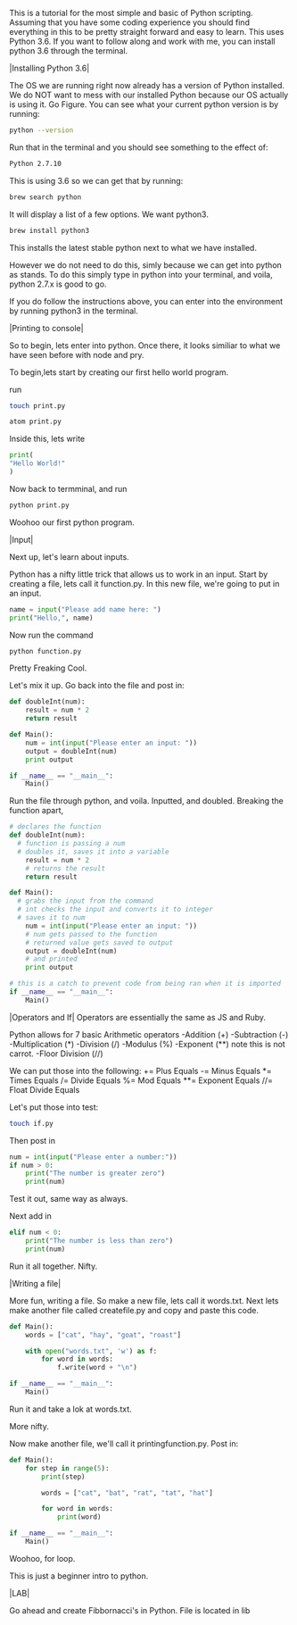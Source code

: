 This is a tutorial for the most simple and basic of Python scripting. Assuming that you have some coding experience you should find everything in this to be pretty straight forward and easy to learn. This uses Python 3.6. If you want to follow along and work with me, you can install python 3.6 through the terminal.

|Installing Python 3.6|

The OS we are running right now already has a version of Python installed. We do NOT want to mess with our installed Python because our OS actually is using it. Go Figure. You can see what your current python version is by running:
```sh
python --version
```
Run that in the terminal and you should see something to the effect of:

```sh
Python 2.7.10
```

This is using 3.6 so we can get that by running:
```sh
brew search python
```
It will display a list of a few options. We want python3.

```sh
brew install python3
```

This installs the latest stable python next to what we have installed.

However we do not need to do this, simly because we can get into python as stands. To do this simply type in python into your terminal, and voila, python 2.7.x is good to go.

If you do follow the instructions above, you can enter into the environment by running python3 in the terminal.

|Printing to console|

So to begin, lets enter into python. Once there, it looks similiar to what we have seen before with node and pry.

To begin,lets start by creating our first hello world program.

run
```sh
touch print.py

atom print.py
```

Inside this, lets write

```py
print(
"Hello World!"
)
```

Now back to termminal, and run
```sh
python print.py
```

Woohoo our first python program.

|Input|

Next up, let's learn about inputs.

Python has a nifty little trick that allows us to work in an input. Start by creating a file, lets call it function.py. In this new file, we're going to put in an input.
```py
name = input("Please add name here: ")
print("Hello,", name)
```

Now run the command
```sh
python function.py
```
Pretty Freaking Cool.

Let's mix it up. Go back into the file and post in:
```py
def doubleInt(num):
    result = num * 2
    return result

def Main():
    num = int(input("Please enter an input: "))
    output = doubleInt(num)
    print output

if __name__ == "__main__":
    Main()
```

Run the file through python, and voila. Inputted, and doubled. Breaking the function apart,

```py
# declares the function
def doubleInt(num):
  # function is passing a num
  # doubles it, saves it into a variable
    result = num * 2
    # returns the result
    return result

def Main():
  # grabs the input from the command
  # int checks the input and converts it to integer
  # saves it to num
    num = int(input("Please enter an input: "))
    # num gets passed to the function
    # returned value gets saved to output
    output = doubleInt(num)
    # and printed
    print output

# this is a catch to prevent code from being ran when it is imported
if __name__ == "__main__":
    Main()
```

|Operators and If|
Operators are essentially the same as JS and Ruby.

Python allows for 7 basic Arithmetic operators
-Addition (+)
-Subtraction (-)
-Multiplication (*)
-Division (/)
-Modulus (%)
-Exponent (**) note this is not carrot.
-Floor Division (//)

We can put those into the following:
+= Plus Equals
-= Minus Equals
*= Times Equals
/= Divide Equals
%= Mod Equals
**= Exponent Equals
//= Float Divide Equals

Let's  put those into test:

```sh
touch if.py
```

Then post in
```py
num = int(input("Please enter a number:"))
if num > 0:
    print("The number is greater zero")
    print(num)
```

Test it out, same way as always.

Next add in
```py
elif num < 0:
    print("The number is less than zero")
    print(num)
```
Run it all together. Nifty.

|Writing a file|

More fun, writing a file. So make a new file, lets call it words.txt. Next lets make another file called createfile.py and copy and paste this code.

```py
def Main():
    words = ["cat", "hay", "goat", "roast"]

    with open("words.txt", 'w') as f:
        for word in words:
            f.write(word + "\n")

if __name__ == "__main__":
    Main()
```
Run it and take a lok at words.txt.

More nifty.

Now make another file, we'll call it printingfunction.py.
Post in:
```py
def Main():
    for step in range(5):
        print(step)

        words = ["cat", "bat", "rat", "tat", "hat"]

        for word in words:
            print(word)

if __name__ == "__main__":
    Main()

```

Woohoo, for loop.

This is just a beginner intro to python.

|LAB|

Go ahead and create Fibbornacci's in Python. File is located in lib
